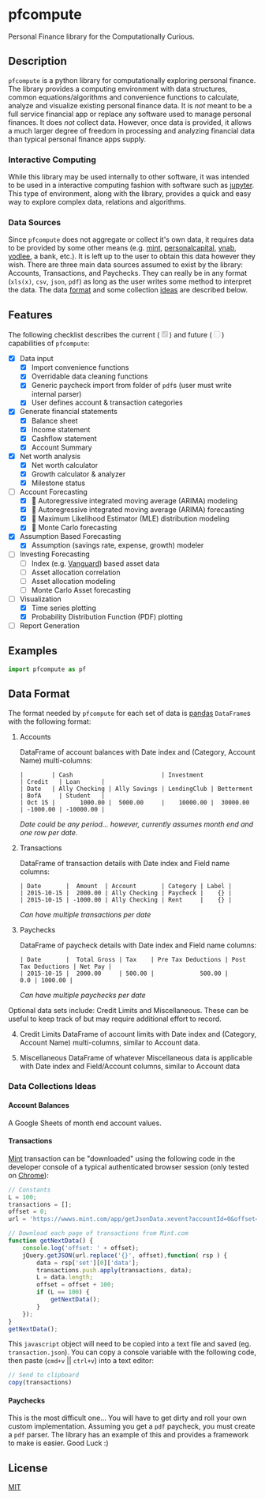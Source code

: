 # pfcompute
Personal Finance library for the Computationally Curious.

## Description
`pfcompute` is a python library for computationally exploring personal finance.  The library provides a computing environment with data structures, common equations/algorithms and convenience functions to calculate, analyze and visualize existing personal finance data. It is *not* meant to be a full service financial app or replace any software used to manage personal finances.  It does *not* collect data. However, once data is provided, it allows a much larger degree of freedom in processing and analyzing financial data than typical personal finance apps supply.

### Interactive Computing
While this library may be used internally to other software, it was intended to be used in a interactive computing fashion with software such as [jupyter](https://jupyter.org).  This type of environment, along with the library, provides a quick and easy way to explore complex data, relations and algorithms.

### Data Sources
Since `pfcompute` does not aggregate or collect it's own data, it requires data to be provided by some other means (e.g. [mint](https://mint.com), [personalcapital](https://personalcapital.com), [ynab](https://youneedabudget.com), [yodlee](https://yodlee.com), a bank, etc.).  It is left up to the user to obtain this data however they wish.  There are three main data sources assumed to exist by the library: Accounts, Transactions, and Paychecks.  They can really be in any format (`xls(x)`, `csv`, `json`, `pdf`) as long as the user writes some method to interpret the data.  The data [format](#data-format) and some collection [ideas](#data-ideas) are described below.

## Features
The following checklist describes the current (<input type="checkbox" class="task-list-item-checkbox" checked="checked" disabled="disabled">) and future (<input type="checkbox" class="task-list-item-checkbox" disabled="disabled">) capabilities of `pfcompute`:

- [x] Data input
    - [x] Import convenience functions
    - [x] Overridable data cleaning functions
    - [x] Generic paycheck import from folder of `pdf`s (user must write internal parser)
    - [x] User defines account & transaction categories
- [x] Generate financial statements
    - [x] Balance sheet
    - [x] Income statement
    - [x] Cashflow statement
    - [x] Account Summary
- [x] Net worth analysis
    - [x] Net worth calculator
    - [x] Growth calculator & analyzer
    - [x] Milestone status
- [ ] Account Forecasting
    - [x] :pencil: Autoregressive integrated moving average (ARIMA) modeling
    - [x] :pencil: Autoregressive integrated moving average (ARIMA) forecasting
    - [x] :pencil: Maximum Likelihood Estimator (MLE) distribution modeling
    - [x] :pencil: Monte Carlo forecasting
- [x] Assumption Based Forecasting
    - [x] Assumption (savings rate, expense, growth) modeler
- [ ] Investing Forecasting
    - [ ] Index (e.g. [Vanguard](https://investor.vanguard.com/home/)) based asset data
    - [ ] Asset allocation correlation
    - [ ] Asset allocation modeling
    - [ ] Monte Carlo Asset forecasting
- [ ] Visualization
    - [x] Time series plotting
    - [x] Probability Distribution Function (PDF) plotting
- [ ] Report Generation

## Examples

```py
import pfcompute as pf


```

<a name="data-format"></a>
## Data Format
The format needed by `pfcompute` for each set of data is [pandas](http://pandas.pydata.org) `DataFrame`s with the following format:

1. Accounts

    DataFrame of account balances with Date index and (Category, Account Name) multi-columns:

    ```csv
    |        | Cash                         | Investment               | Credit   | Loan      |
    | Date   | Ally Checking | Ally Savings | LendingClub | Betterment | BofA     | Student   |
    | Oct 15 |       1000.00 |  5000.00     |    10000.00 |  30000.00  | -1000.00 | -10000.00 |
    ```

    *Date could be any period... however, currently assumes month end and one row per date.*

2. Transactions

    DataFrame of transaction details with Date index and Field name columns:

    ```csv
    | Date       |  Amount  | Account       | Category | Label |
    | 2015-10-15 |  2000.00 | Ally Checking | Paycheck |    {} |
    | 2015-10-15 | -1000.00 | Ally Checking | Rent     |    {} |
    ```

    *Can have multiple transactions per date*

3. Paychecks

    DataFrame of paycheck details with Date index and Field name columns:

    ```csv
    | Date       |  Total Gross | Tax    | Pre Tax Deductions | Post Tax Deductions | Net Pay |
    | 2015-10-15 |  2000.00     | 500.00 |             500.00 |                 0.0 | 1000.00 |
    ```

    *Can have multiple paychecks per date*

Optional data sets include: Credit Limits and Miscellaneous.  These can be useful to keep track of but may require
additional effort to record.

4. Credit Limits
    DataFrame of account limits with Date index and (Category, Account Name) multi-columns, similar to Account data.

5. Miscellaneous
    DataFrame of whatever Miscellaneous data is applicable with Date index and Field/Account columns, similar to Account data

<a name="data-ideas"></a>
### Data Collections Ideas

#### Account Balances
A Google Sheets of month end account values.

#### Transactions
[Mint](https://mint.com) transaction can be "downloaded" using the following code in the developer console of a typical authenticated browser session (only tested on [Chrome](https://www.google.com/chrome/browser/desktop/)):

```js
// Constants
L = 100;
transactions = [];
offset = 0;
url = 'https://wwws.mint.com/app/getJsonData.xevent?accountId=0&offset={}&task=transactions,txnfilters&rnd=###';

// Download each page of transactions from Mint.com
function getNextData() {
    console.log('offset: ' + offset);
    jQuery.getJSON(url.replace('{}', offset),function( rsp ) {
        data = rsp['set'][0]['data'];
        transactions.push.apply(transactions, data);
        L = data.length;
        offset = offset + 100;
        if (L == 100) {
            getNextData();
        }
    });
}
getNextData();
```

This `javascript` object will need to be copied into a text file and saved (eg. `transaction.json`).
You can copy a console variable with the following code, then paste (`cmd+v` || `ctrl+v`) into a text editor:

```js
// Send to clipboard
copy(transactions)
```

#### Paychecks
This is the most difficult one... You will have to get dirty and roll your own custom implementation. Assuming you get a `pdf` paycheck, you must create a  `pdf` parser.  The library has an example of this and provides a framework to make is easier.
Good Luck :)

## License
[MIT](https://github.com/tmthydvnprt/pfcompute/blob/master/LICENSE)
